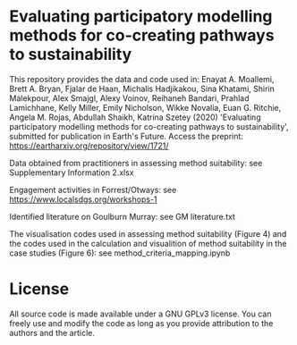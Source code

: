 # Evaluating participatory modelling methods for co-creating pathways to sustainability
This repository provides the data and code used in: Enayat A. Moallemi, Brett A. Bryan, Fjalar de Haan, Michalis Hadjikakou, Sina Khatami, Shirin Malekpour, Alex Smajgl, Alexy Voinov, Reihaneh Bandari, Prahlad Lamichhane, Kelly Miller, Emily Nicholson, Wikke Novalia, Euan G. Ritchie, Angela M. Rojas, Abdullah Shaikh, Katrina Szetey (2020) 'Evaluating participatory modelling methods for co-creating pathways to sustainability', submitted for publication in Earth's Future. Access the preprint: https://eartharxiv.org/repository/view/1721/

Data obtained from practitioners in assessing method suitability: see Supplementary Information 2.xlsx

Engagement activities in Forrest/Otways: see https://www.localsdgs.org/workshops-1

Identified literature on Goulburn Murray: see GM literature.txt

The visualisation codes used in assessing method suitability (Figure 4) and the codes used in the calculation and visualition of method suitability in the case studies (Figure 6): see method_criteria_mapping.ipynb

# License
All source code is made available under a GNU GPLv3 license. You can freely use and modify the code as long as you provide attribution to the authors and the article.
